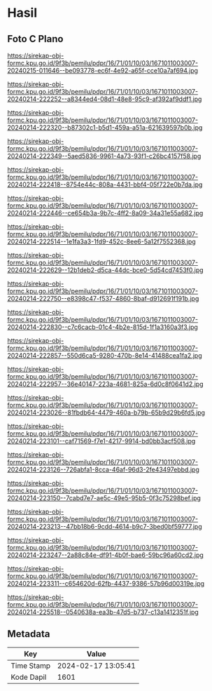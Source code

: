 # Hasil

## Foto C Plano

https://sirekap-obj-formc.kpu.go.id/9f3b/pemilu/pdpr/16/71/01/10/03/1671011003007-20240215-011646--be093778-ec6f-4e92-a65f-cce10a7af694.jpg

https://sirekap-obj-formc.kpu.go.id/9f3b/pemilu/pdpr/16/71/01/10/03/1671011003007-20240214-222252--a8344ed4-08d1-48e8-95c9-af392af9ddf1.jpg

https://sirekap-obj-formc.kpu.go.id/9f3b/pemilu/pdpr/16/71/01/10/03/1671011003007-20240214-222320--b87302c1-b5d1-459a-a51a-621639597b0b.jpg

https://sirekap-obj-formc.kpu.go.id/9f3b/pemilu/pdpr/16/71/01/10/03/1671011003007-20240214-222349--5aed5836-9961-4a73-93f1-c26bc4157f58.jpg

https://sirekap-obj-formc.kpu.go.id/9f3b/pemilu/pdpr/16/71/01/10/03/1671011003007-20240214-222418--8754e44c-808a-4431-bbf4-05f722e0b7da.jpg

https://sirekap-obj-formc.kpu.go.id/9f3b/pemilu/pdpr/16/71/01/10/03/1671011003007-20240214-222446--ce654b3a-9b7c-4ff2-8a09-34a31e55a682.jpg

https://sirekap-obj-formc.kpu.go.id/9f3b/pemilu/pdpr/16/71/01/10/03/1671011003007-20240214-222514--1e1fa3a3-1fd9-452c-8ee6-5a12f7552368.jpg

https://sirekap-obj-formc.kpu.go.id/9f3b/pemilu/pdpr/16/71/01/10/03/1671011003007-20240214-222629--12b1deb2-d5ca-44dc-bce0-5d54cd7453f0.jpg

https://sirekap-obj-formc.kpu.go.id/9f3b/pemilu/pdpr/16/71/01/10/03/1671011003007-20240214-222750--e8398c47-f537-4860-8baf-d912691f191b.jpg

https://sirekap-obj-formc.kpu.go.id/9f3b/pemilu/pdpr/16/71/01/10/03/1671011003007-20240214-222830--c7c6cacb-01c4-4b2e-815d-1f1a3160a3f3.jpg

https://sirekap-obj-formc.kpu.go.id/9f3b/pemilu/pdpr/16/71/01/10/03/1671011003007-20240214-222857--550d6ca5-9280-470b-8e14-41488cea1fa2.jpg

https://sirekap-obj-formc.kpu.go.id/9f3b/pemilu/pdpr/16/71/01/10/03/1671011003007-20240214-222957--36e40147-223a-4681-825a-6d0c8f0641d2.jpg

https://sirekap-obj-formc.kpu.go.id/9f3b/pemilu/pdpr/16/71/01/10/03/1671011003007-20240214-223026--81fbdb64-4479-460a-b79b-65b9d29b6fd5.jpg

https://sirekap-obj-formc.kpu.go.id/9f3b/pemilu/pdpr/16/71/01/10/03/1671011003007-20240214-223101--caf71569-f7e1-4217-9914-bd0bb3acf508.jpg

https://sirekap-obj-formc.kpu.go.id/9f3b/pemilu/pdpr/16/71/01/10/03/1671011003007-20240214-223126--726abfa1-8cca-46af-96d3-2fe43497ebbd.jpg

https://sirekap-obj-formc.kpu.go.id/9f3b/pemilu/pdpr/16/71/01/10/03/1671011003007-20240214-223150--7cabd7e7-ae5c-49e5-95b5-0f3c75298bef.jpg

https://sirekap-obj-formc.kpu.go.id/9f3b/pemilu/pdpr/16/71/01/10/03/1671011003007-20240214-223213--47bb18b6-9cdd-4614-b9c7-3bed0bf59777.jpg

https://sirekap-obj-formc.kpu.go.id/9f3b/pemilu/pdpr/16/71/01/10/03/1671011003007-20240214-223247--2a88c84e-df91-4b0f-bae6-59bc96a60cd2.jpg

https://sirekap-obj-formc.kpu.go.id/9f3b/pemilu/pdpr/16/71/01/10/03/1671011003007-20240214-223311--c654620d-62fb-4437-9386-57b96d00319e.jpg

https://sirekap-obj-formc.kpu.go.id/9f3b/pemilu/pdpr/16/71/01/10/03/1671011003007-20240214-225518--0540638a-ea3b-47d5-b737-c13a1412351f.jpg


## Metadata

| Key        | Value               |
| ---------- | ------------------- |
| Time Stamp | 2024-02-17 13:05:41 |
| Kode Dapil | 1601                |




